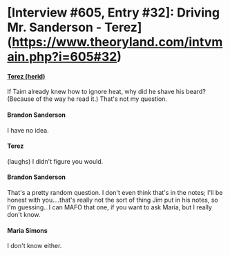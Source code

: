 # [Interview #605, Entry #32]: Driving Mr. Sanderson - Terez](https://www.theoryland.com/intvmain.php?i=605#32)

#### [Terez (herid)](http://twitter.com/heridfan/status/59754824090124288)

If Taim already knew how to ignore heat, why did he shave his beard? (Because of the way he read it.) That's not my question.

#### Brandon Sanderson

I have no idea.

#### Terez

(laughs) I didn't figure you would.

#### Brandon Sanderson

That's a pretty random question. I don't even think that's in the notes; I'll be honest with you....that's really not the sort of thing Jim put in his notes, so I'm guessing...I can MAFO that one, if you want to ask Maria, but I really don't know.

#### Maria Simons

I don't know either.

